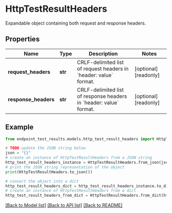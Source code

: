 # HttpTestResultHeaders

Expandable object containing both request and response headers.

## Properties

Name | Type | Description | Notes
------------ | ------------- | ------------- | -------------
**request_headers** | **str** | CRLF-delimited list of request headers in &#x60;header: value&#x60; format. | [optional] [readonly] 
**response_headers** | **str** | CRLF-delimited list of response headers in &#x60;header: value&#x60; format. | [optional] [readonly] 

## Example

```python
from endpoint_test_results.models.http_test_result_headers import HttpTestResultHeaders

# TODO update the JSON string below
json = "{}"
# create an instance of HttpTestResultHeaders from a JSON string
http_test_result_headers_instance = HttpTestResultHeaders.from_json(json)
# print the JSON string representation of the object
print(HttpTestResultHeaders.to_json())

# convert the object into a dict
http_test_result_headers_dict = http_test_result_headers_instance.to_dict()
# create an instance of HttpTestResultHeaders from a dict
http_test_result_headers_from_dict = HttpTestResultHeaders.from_dict(http_test_result_headers_dict)
```
[[Back to Model list]](../README.md#documentation-for-models) [[Back to API list]](../README.md#documentation-for-api-endpoints) [[Back to README]](../README.md)


